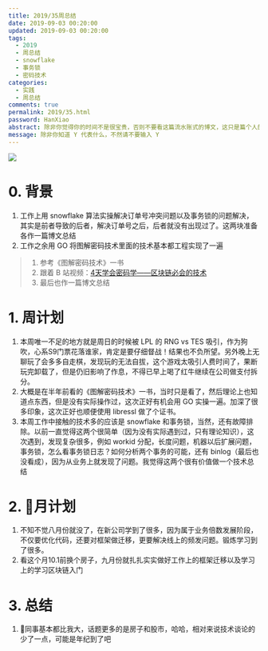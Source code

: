 ```yaml
---
title: 2019/35周总结
date: 2019-09-03 00:20:00
updated: 2019-09-03 00:20:00
tags:
  - 2019
  - 周总结
  - snowflake
  - 事务锁
  - 密码技术
categories: 
  - 实践
  - 周总结
comments: true
permalink: 2019/35.html  
password: HanXiao
abstract: 除非你觉得你的时间不是很宝贵，否则不要看这篇流水账式的博文，这只是篇个人的工作的学习一个总结而已，没有包含任何的技术细节
message: 除非你知道 Y 代表什么，不然请不要输入 Y
---
```


![][0]  

# 0. 背景

1. 工作上用 snowflake 算法实操解决订单号冲突问题以及事务锁的问题解决，其实是前者导致的后者，解决订单号之后，后者就没有出现过了。这两块准备各作一篇博文总结
2. 工作之余用 GO 将图解密码技术里面的技术基本都工程实现了一遍
>1. 参考《图解密码技术》一书  
>2. 跟着 B 站视频：[4天学会密码学——区块链必会的技术][1]
>3. 最后也作一篇博文总结

<!--more-->

# 1. 周计划

1. 本周唯一不足的地方就是周日的时候被 LPL 的 RNG vs TES 吸引，作为狗吹，心系S9门票花落谁家，肯定是要仔细督战！结果也不负所望。另外晚上无聊玩了会多多自走棋，发现玩的无法自拔，这个游戏太吸引人费时间了，果断玩完卸载了，但是仍旧影响了作息，不得已早上喝了红牛继续在公司做支付拆分。
2. 大概是在半年前看的《图解密码技术》一书，当时只是看了，然后理论上也知道点东西，但是没有实际操作过，这次正好有机会用 GO 实操一遍。加深了很多印象，这次正好也顺便使用 libressl 做了个证书。
3. 本周工作中接触的技术多的应该是 snowflake 和事务锁，当然，还有故障排除。以前一直觉得这两个很简单（因为没有实际遇到过，只有理论知识），这次遇到，发现复杂很多，例如 workid 分配，长度问题，机器以后扩展问题，事务锁，怎么看事务锁日志？如何分析两个事务的可能，还有 binlog（最后也没看成），因为从业务上就发现了问题。我觉得这两个很有价值做一个技术总结

# 2. 月计划

1. 不知不觉八月份就没了，在新公司学到了很多，因为属于业务倍数发展阶段，不仅要优化代码，还要对框架做迁移，更要解决线上的频发问题。锻炼学习到了很多。
2. 看这个月10.1前换个房子，九月份就扎扎实实做好工作上的框架迁移以及学习上的学习区块链入门

# 3. 总结

1. 同事基本都比我大，话题更多的是房子和股市，哈哈，相对来说技术谈论的少了一点，可能是年纪到了吧

[0]: https://leran2deeplearnjavawebtech.oss-cn-beijing.aliyuncs.com/background/2019-09-03%E7%81%AB%E6%9F%B4%E4%BA%BA.jpg
[1]: https://www.bilibili.com/video/av54044607